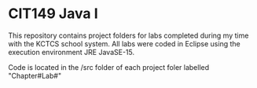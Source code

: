 
# CIT149 Java I

This repository contains project folders for labs completed during my time with the KCTCS school system. All labs were coded in Eclipse using the execution environment JRE JavaSE-15.

Code is located in the /src folder of each project foler labelled "Chapter#Lab#"
